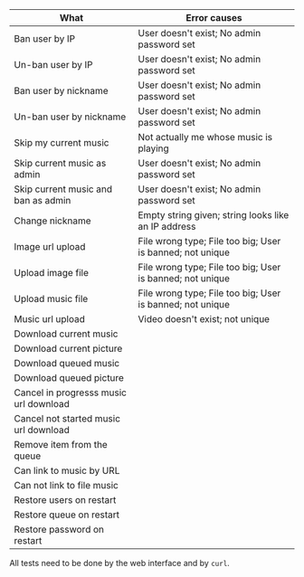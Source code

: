 What                                   | Error causes
---------------------------------------|----------------------------------------------------
Ban user by IP                         | User doesn't exist; No admin password set
Un-ban user by IP                      | User doesn't exist; No admin password set
Ban user by nickname                   | User doesn't exist; No admin password set
Un-ban user by nickname                | User doesn't exist; No admin password set
Skip my current music                  | Not actually me whose music is playing
Skip current music as admin            | User doesn't exist; No admin password set
Skip current music and ban as admin    | User doesn't exist; No admin password set
Change nickname                        | Empty string given; string looks like an IP address
Image url upload                       | File wrong type; File too big; User is banned; not unique
Upload image file                      | File wrong type; File too big; User is banned; not unique
Upload music file                      | File wrong type; File too big; User is banned; not unique
Music url upload                       | Video doesn't exist; not unique
Download current music                 |
Download current picture               |
Download queued music                  |
Download queued picture                |
Cancel in progresss music url download |
Cancel not started music url download  |
Remove item from the queue             |
Can link to music by URL               |
Can not link to file music             |
Restore users on restart               |
Restore queue on restart               |
Restore password on restart            |

All tests need to be done by the web interface and by `curl`.